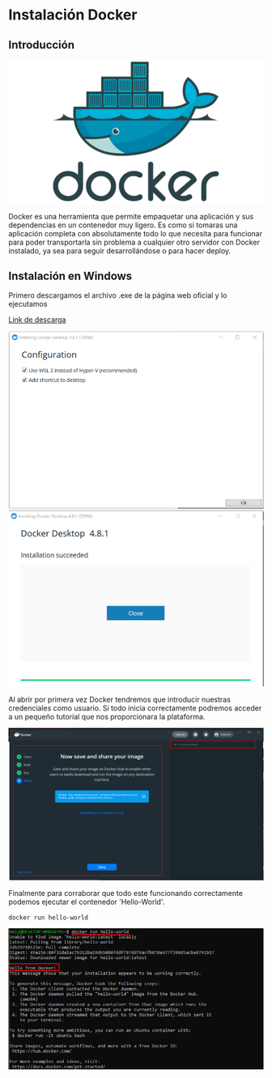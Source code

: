 # Instalación Docker

## Introducción

![](https://github.com/MelissaRodriguezHernandez/Docker/blob/main/img/logo.png)

Docker es una herramienta que permite empaquetar una
aplicación y sus dependencias en un contenedor muy ligero. Es
como si tomaras una aplicación completa con absolutamente
todo lo que necesita para funcionar para poder transportarla sin
problema a cualquier otro servidor con Docker instalado, ya sea
para seguir desarrollándose o para hacer deploy.

## Instalación en Windows

Primero descargamos el archivo .exe de la página web oficial y lo ejecutamos

[Link de descarga](https://docs.docker.com/desktop/windows/install/)

![](https://github.com/MelissaRodriguezHernandez/Docker/blob/main/img/ejecutar.png)
![](https://github.com/MelissaRodriguezHernandez/Docker/blob/main/img/terminar.png)

Al abrir por primera vez Docker tendremos que introducir nuestras credenciales como usuario.
Si todo inicia correctamente podremos acceder a un pequeño tutorial que nos proporcionara la plataforma.

![](https://github.com/MelissaRodriguezHernandez/Docker/blob/main/img/tutorial.png)

Finalmente para corraborar que todo este funcionando correctamente  podemos ejecutar el contenedor 'Hello-World'.

```
docker run hello-world
```

![](https://github.com/MelissaRodriguezHernandez/Docker/blob/main/img/hello.png)
